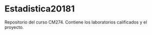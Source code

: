 # Estadistica20181
Repositorio del curso CM274. Contiene los laboratorios calificados y el proyecto.
